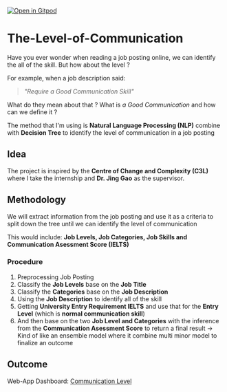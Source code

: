 [![Open in Gitpod](https://gitpod.io/button/open-in-gitpod.svg)](https://gitpod.io/#https://github.com/sitloboi2012/The-Level-of-Communication)
# The-Level-of-Communication
Have you ever wonder when reading a job posting online, we can identify the all of the skill. But how about the level ? 

For example, when a job description said: 
> _"Require a Good Communication Skill"_

What do they mean about that ? What is _a Good Communication_ and how can we define it ?

The method that I'm using is __Natural Language Processing (NLP)__ combine with __Decision Tree__ to identify the level of communication in a job posting

## Idea
The project is inspired by the __Centre of Change and Complexity (C3L)__ where I take the internship and __Dr. Jing Gao__ as the supervisor.

## Methodology
We will extract information from the job posting and use it as a criteria to split down the tree until we can identify the level of communication

This would include: __Job Levels, Job Categories, Job Skills and Communication Asessment Score (IELTS)__

### Procedure
  1. Preprocessing Job Posting
  2. Classify the __Job Levels__ base on the __Job Title__
  3. Classify the __Categories__ base on the __Job Description__
  4. Using the __Job Description__ to identify all of the skill
  5. Getting __University Entry Requirement IELTS__ and use that for the __Entry Level__ (which is __normal communication skill__) 
  6. And then base on the two __Job Level and Categories__ with the inference from the __Communication Asessment Score__ to return a final result -> Kind of like an ensemble model where it combine multi minor model to finalize an outcome

## Outcome
Web-App Dashboard: [Communication Level](https://communication-level.herokuapp.com)

